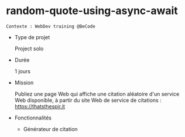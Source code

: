 # random-quote-using-async-await

    Contexte : WebDev training @BeCode

* Type de projet

    Project solo

* Durée  

    1 jours

* Mission  

    Publiez une page Web qui affiche une citation aléatoire d'un service Web disponible, à partir du site Web de service de citations : https://thatsthespir.it

* Fonctionnalités

    * Générateur de citation